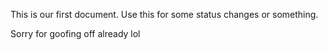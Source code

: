 
This is our first document. 
  Use this for some status changes or something.
  
  Sorry for goofing off already lol
